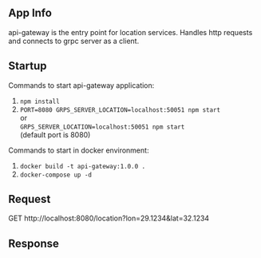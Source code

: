 

## App Info

api-gateway is the entry point for location services. Handles http requests and connects to grpc server as a client.


## Startup
 
Commands to start api-gateway application:

1. `npm install`
2. `PORT=8080 GRPS_SERVER_LOCATION=localhost:50051 npm start`
    <br/> or <br/>
   `GRPS_SERVER_LOCATION=localhost:50051 npm start`
    <br/> (default port is 8080)

Commands to start in docker environment:

1. `docker build -t api-gateway:1.0.0 .`
2. `docker-compose up -d`

## Request

GET http://localhost:8080/location?lon=29.1234&lat=32.1234

## Response


